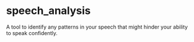 # speech_analysis

A tool to identify any patterns in your speech that might hinder your ability to speak confidently. 
